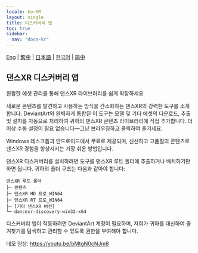 ```yaml
---
locale: ko-KR
layout: single
title: 디스커버리 앱
toc: true
sidebar:
  nav: "docs-kr"
---
```

[Eng](/dancexr/features/discovery) | [繁中](/tw/dancexr/features/discovery) | [日本語](/jp/dancexr/features/discovery) | [한국어](/kr/dancexr/features/discovery) | [简中](/zh/dancexr/features/discovery)

## 댄스XR 디스커버리 앱
원활한 에셋 관리를 통해 댄스XR 라이브러리를 쉽게 확장하세요

새로운 콘텐츠를 발견하고 사용하는 방식을 간소화하는 댄스XR의 강력한 도구를 소개합니다. DeviantArt와 완벽하게 통합된 이 도구는 모델 및 기타 에셋의 다운로드, 추출 및 설치를 자동으로 처리하여 귀하의 댄스XR 콘텐츠 라이브러리에 직접 추가합니다. 더 이상 수동 설정이 필요 없습니다—그냥 브라우징하고 클릭하여 즐기세요.

Windows 데스크톱과 안드로이드에서 무료로 제공되며, 신선하고 고품질의 콘텐츠로 댄스XR 경험을 향상시키는 가장 쉬운 방법입니다.

댄스XR 디스커버리를 설치하려면 도구를 댄스XR 루트 폴더에 추출하거나 배치하기만 하면 됩니다. 귀하의 폴더 구조는 다음과 같아야 합니다:

```
댄스XR 루트 폴더
├─ 콘텐츠
├─ 댄스XR HD 프로_WIN64
├─ 댄스XR RT 프로_WIN64
├─ [기타 댄스XR 버전]
└─ dancexr-discovery-win32-x64
```

디스커버리 앱이 작동하려면 DeviantArt 계정이 필요하며, 저희가 귀하를 대신하여 즐겨찾기를 탐색하고 관리할 수 있도록 권한을 부여해야 합니다.

데모 영상: https://youtu.be/bMtgN0cNJm8